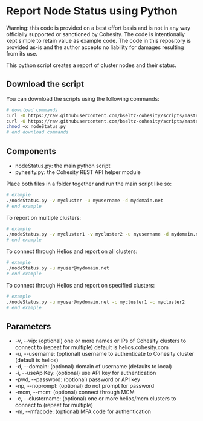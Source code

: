 # Report Node Status using Python

Warning: this code is provided on a best effort basis and is not in any way officially supported or sanctioned by Cohesity. The code is intentionally kept simple to retain value as example code. The code in this repository is provided as-is and the author accepts no liability for damages resulting from its use.

This python script creates a report of cluster nodes and their status.

## Download the script

You can download the scripts using the following commands:

```bash
# download commands
curl -O https://raw.githubusercontent.com/bseltz-cohesity/scripts/master/reports/python/nodeStatus/nodeStatus.py
curl -O https://raw.githubusercontent.com/bseltz-cohesity/scripts/master/python/pyhesity.py
chmod +x nodeStatus.py
# end download commands
```

## Components

* nodeStatus.py: the main python script
* pyhesity.py: the Cohesity REST API helper module

Place both files in a folder together and run the main script like so:

```bash
# example
./nodeStatus.py -v mycluster -u myusername -d mydomain.net
# end example
```

To report on multiple clusters:

```bash
# example
./nodeStatus.py -v mycluster1 -v mycluster2 -u myusername -d mydomain.net
# end example
```

To connect through Helios and report on all clusters:

```bash
# example
./nodeStatus.py -u myuser@mydomain.net
# end example
```

To connect through Helios and report on specified clusters:

```bash
# example
./nodeStatus.py -u myuser@mydomain.net -c mycluster1 -c mycluster2
# end example
```

## Parameters

* -v, --vip: (optional) one or more names or IPs of Cohesity clusters to connect to (repeat for multiple) default is helios.cohesity.com
* -u, --username: (optional) username to authenticate to Cohesity cluster (default is helios)
* -d, --domain: (optional) domain of username (defaults to local)
* -i, --useApiKey: (optional) use API key for authentication
* -pwd, --password: (optional) password or API key
* -np, --noprompt: (optional) do not prompt for password
* -mcm, --mcm: (optional) connect through MCM
* -c, --clustername: (optional) one or more helios/mcm clusters to connect to (repeat for multiple)
* -m, --mfacode: (optional) MFA code for authentication

